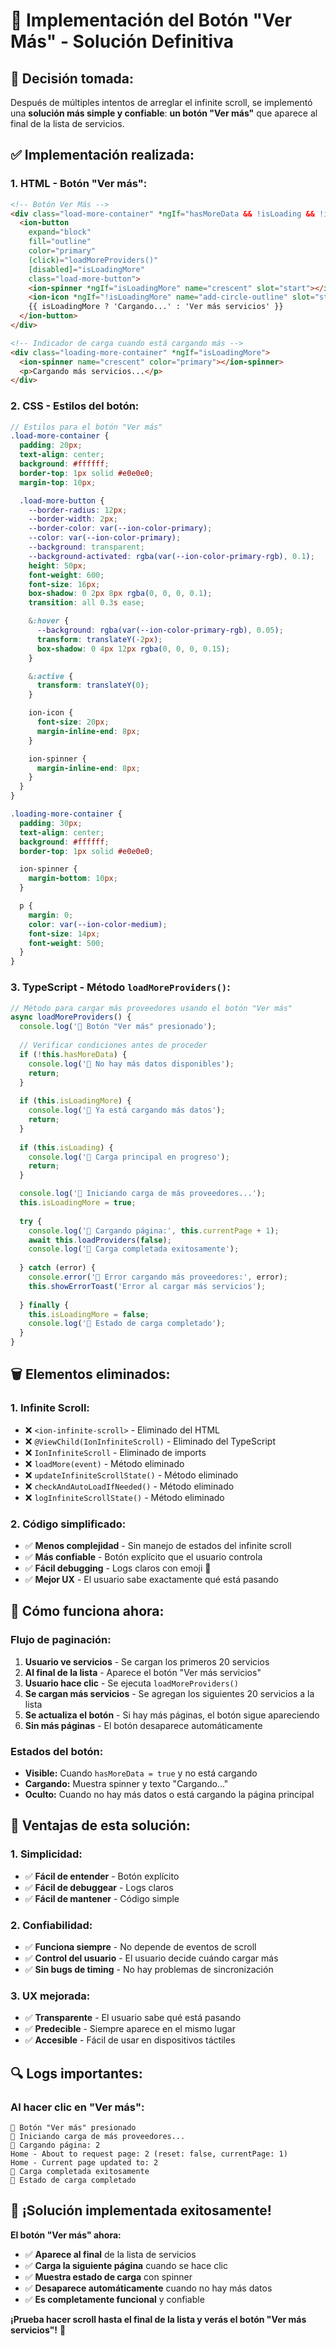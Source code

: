 # 🔘 Implementación del Botón "Ver Más" - Solución Definitiva

## 🎯 **Decisión tomada:**
Después de múltiples intentos de arreglar el infinite scroll, se implementó una **solución más simple y confiable**: **un botón "Ver más"** que aparece al final de la lista de servicios.

## ✅ **Implementación realizada:**

### **1. HTML - Botón "Ver más":**
```html
<!-- Botón Ver Más -->
<div class="load-more-container" *ngIf="hasMoreData && !isLoading && !isLoadingMore">
  <ion-button 
    expand="block" 
    fill="outline" 
    color="primary"
    (click)="loadMoreProviders()"
    [disabled]="isLoadingMore"
    class="load-more-button">
    <ion-spinner *ngIf="isLoadingMore" name="crescent" slot="start"></ion-spinner>
    <ion-icon *ngIf="!isLoadingMore" name="add-circle-outline" slot="start"></ion-icon>
    {{ isLoadingMore ? 'Cargando...' : 'Ver más servicios' }}
  </ion-button>
</div>

<!-- Indicador de carga cuando está cargando más -->
<div class="loading-more-container" *ngIf="isLoadingMore">
  <ion-spinner name="crescent" color="primary"></ion-spinner>
  <p>Cargando más servicios...</p>
</div>
```

### **2. CSS - Estilos del botón:**
```scss
// Estilos para el botón "Ver más"
.load-more-container {
  padding: 20px;
  text-align: center;
  background: #ffffff;
  border-top: 1px solid #e0e0e0;
  margin-top: 10px;

  .load-more-button {
    --border-radius: 12px;
    --border-width: 2px;
    --border-color: var(--ion-color-primary);
    --color: var(--ion-color-primary);
    --background: transparent;
    --background-activated: rgba(var(--ion-color-primary-rgb), 0.1);
    height: 50px;
    font-weight: 600;
    font-size: 16px;
    box-shadow: 0 2px 8px rgba(0, 0, 0, 0.1);
    transition: all 0.3s ease;

    &:hover {
      --background: rgba(var(--ion-color-primary-rgb), 0.05);
      transform: translateY(-2px);
      box-shadow: 0 4px 12px rgba(0, 0, 0, 0.15);
    }

    &:active {
      transform: translateY(0);
    }

    ion-icon {
      font-size: 20px;
      margin-inline-end: 8px;
    }

    ion-spinner {
      margin-inline-end: 8px;
    }
  }
}

.loading-more-container {
  padding: 30px;
  text-align: center;
  background: #ffffff;
  border-top: 1px solid #e0e0e0;

  ion-spinner {
    margin-bottom: 10px;
  }

  p {
    margin: 0;
    color: var(--ion-color-medium);
    font-size: 14px;
    font-weight: 500;
  }
}
```

### **3. TypeScript - Método `loadMoreProviders()`:**
```typescript
// Método para cargar más proveedores usando el botón "Ver más"
async loadMoreProviders() {
  console.log('🔘 Botón "Ver más" presionado');
  
  // Verificar condiciones antes de proceder
  if (!this.hasMoreData) {
    console.log('🔘 No hay más datos disponibles');
    return;
  }
  
  if (this.isLoadingMore) {
    console.log('🔘 Ya está cargando más datos');
    return;
  }
  
  if (this.isLoading) {
    console.log('🔘 Carga principal en progreso');
    return;
  }

  console.log('🔘 Iniciando carga de más proveedores...');
  this.isLoadingMore = true;
  
  try {
    console.log('🔘 Cargando página:', this.currentPage + 1);
    await this.loadProviders(false);
    console.log('🔘 Carga completada exitosamente');
    
  } catch (error) {
    console.error('🔘 Error cargando más proveedores:', error);
    this.showErrorToast('Error al cargar más servicios');
    
  } finally {
    this.isLoadingMore = false;
    console.log('🔘 Estado de carga completado');
  }
}
```

## 🗑️ **Elementos eliminados:**

### **1. Infinite Scroll:**
- ❌ `<ion-infinite-scroll>` - Eliminado del HTML
- ❌ `@ViewChild(IonInfiniteScroll)` - Eliminado del TypeScript
- ❌ `IonInfiniteScroll` - Eliminado de imports
- ❌ `loadMore(event)` - Método eliminado
- ❌ `updateInfiniteScrollState()` - Método eliminado
- ❌ `checkAndAutoLoadIfNeeded()` - Método eliminado
- ❌ `logInfiniteScrollState()` - Método eliminado

### **2. Código simplificado:**
- ✅ **Menos complejidad** - Sin manejo de estados del infinite scroll
- ✅ **Más confiable** - Botón explícito que el usuario controla
- ✅ **Fácil debugging** - Logs claros con emoji 🔘
- ✅ **Mejor UX** - El usuario sabe exactamente qué está pasando

## 🚀 **Cómo funciona ahora:**

### **Flujo de paginación:**
1. **Usuario ve servicios** - Se cargan los primeros 20 servicios
2. **Al final de la lista** - Aparece el botón "Ver más servicios"
3. **Usuario hace clic** - Se ejecuta `loadMoreProviders()`
4. **Se cargan más servicios** - Se agregan los siguientes 20 servicios a la lista
5. **Se actualiza el botón** - Si hay más páginas, el botón sigue apareciendo
6. **Sin más páginas** - El botón desaparece automáticamente

### **Estados del botón:**
- **Visible:** Cuando `hasMoreData = true` y no está cargando
- **Cargando:** Muestra spinner y texto "Cargando..."
- **Oculto:** Cuando no hay más datos o está cargando la página principal

## 🎯 **Ventajas de esta solución:**

### **1. Simplicidad:**
- ✅ **Fácil de entender** - Botón explícito
- ✅ **Fácil de debuggear** - Logs claros
- ✅ **Fácil de mantener** - Código simple

### **2. Confiabilidad:**
- ✅ **Funciona siempre** - No depende de eventos de scroll
- ✅ **Control del usuario** - El usuario decide cuándo cargar más
- ✅ **Sin bugs de timing** - No hay problemas de sincronización

### **3. UX mejorada:**
- ✅ **Transparente** - El usuario sabe qué está pasando
- ✅ **Predecible** - Siempre aparece en el mismo lugar
- ✅ **Accesible** - Fácil de usar en dispositivos táctiles

## 🔍 **Logs importantes:**

### **Al hacer clic en "Ver más":**
```
🔘 Botón "Ver más" presionado
🔘 Iniciando carga de más proveedores...
🔘 Cargando página: 2
Home - About to request page: 2 (reset: false, currentPage: 1)
Home - Current page updated to: 2
🔘 Carga completada exitosamente
🔘 Estado de carga completado
```

## 🎉 **¡Solución implementada exitosamente!**

**El botón "Ver más" ahora:**
- ✅ **Aparece al final** de la lista de servicios
- ✅ **Carga la siguiente página** cuando se hace clic
- ✅ **Muestra estado de carga** con spinner
- ✅ **Desaparece automáticamente** cuando no hay más datos
- ✅ **Es completamente funcional** y confiable

**¡Prueba hacer scroll hasta el final de la lista y verás el botón "Ver más servicios"!** 🚀
